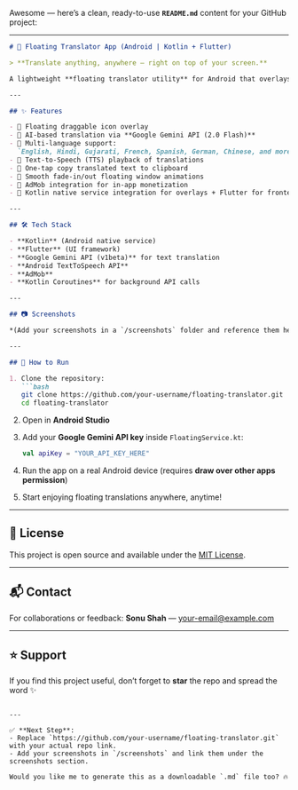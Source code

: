 Awesome — here’s a clean, ready-to-use **`README.md`** content for your GitHub project:

---

````markdown
# 📱 Floating Translator App (Android | Kotlin + Flutter)

> **Translate anything, anywhere — right on top of your screen.**

A lightweight **floating translator utility** for Android that overlays a draggable icon on your screen. Tap it to open a translation window where you can input text, select a target language, and get instant AI-powered translations using **Google Gemini API**. Includes **Text-to-Speech**, **clipboard copy**, and **AdMob monetization**.

---

## ✨ Features

- 📌 Floating draggable icon overlay  
- 📌 AI-based translation via **Google Gemini API (2.0 Flash)**  
- 📌 Multi-language support:  
  `English, Hindi, Gujarati, French, Spanish, German, Chinese, and more`  
- 📌 Text-to-Speech (TTS) playback of translations  
- 📌 One-tap copy translated text to clipboard  
- 📌 Smooth fade-in/out floating window animations  
- 📌 AdMob integration for in-app monetization  
- 📌 Kotlin native service integration for overlays + Flutter for frontend UI  

---

## 🛠️ Tech Stack

- **Kotlin** (Android native service)
- **Flutter** (UI framework)
- **Google Gemini API (v1beta)** for text translation  
- **Android TextToSpeech API**
- **AdMob**
- **Kotlin Coroutines** for background API calls  

---

## 📷 Screenshots

*(Add your screenshots in a `/screenshots` folder and reference them here)*

---

## 🚀 How to Run

1. Clone the repository:
   ```bash
   git clone https://github.com/your-username/floating-translator.git
   cd floating-translator
````

2. Open in **Android Studio**
3. Add your **Google Gemini API key** inside `FloatingService.kt`:

   ```kotlin
   val apiKey = "YOUR_API_KEY_HERE"
   ```
4. Run the app on a real Android device (requires **draw over other apps permission**)
5. Start enjoying floating translations anywhere, anytime!

---

## 📄 License

This project is open source and available under the [MIT License](LICENSE).

---

## 📬 Contact

For collaborations or feedback:
**Sonu Shah** — [your-email@example.com](mailto:your-email@example.com)

---

## ⭐️ Support

If you find this project useful, don’t forget to **star** the repo and spread the word ✨

```

---

✅ **Next Step**:  
- Replace `https://github.com/your-username/floating-translator.git` with your actual repo link.
- Add your screenshots in `/screenshots` and link them under the screenshots section.

Would you like me to generate this as a downloadable `.md` file too? 🔥
```
